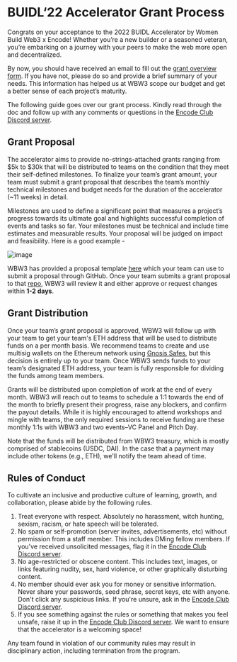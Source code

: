 # BUIDL‘22 Accelerator Grant Process
Congrats on your acceptance to the 2022 BUIDL Accelerator by Women Build Web3 x Encode! Whether you’re a new builder or a seasoned veteran, you’re embarking on a journey with your peers to make the web more open and decentralized.

By now, you should have received an email to fill out the [grant overview form](https://encodeclub.typeform.com/wbw3grant). If you have not, please do so and provide a brief summary of your needs. This information has helped us at WBW3 scope our budget and get a better sense of each project’s maturity.

The following guide goes over our grant process. Kindly read through the doc and follow up with any comments or questions in the [Encode Club Discord server](https://discord.com/channels/705799923014041651/1027167831760052254). 

## Grant Proposal
The accelerator aims to provide no-strings-attached grants ranging from $5k to $30k that will be distributed to teams on the condition that they meet their self-defined milestones. To finalize your team’s grant amount, your team must submit a grant proposal that describes the team’s monthly technical milestones and budget needs for the duration of the accelerator (~11 weeks) in detail.

Milestones are used to define a significant point that measures a project’s progress towards its ultimate goal and highlights successful completion of events and tasks so far. Your milestones must be technical and include time estimates and measurable results. Your proposal will be judged on impact and feasibility. Here is a good example -

![image](https://user-images.githubusercontent.com/15064710/196845700-5f0fcb25-5570-42a7-85f1-2da48c5aa1b5.png)


WBW3 has provided a proposal template [here](https://github.com/womenbuildweb3/grants/issues/new/choose) which your team can use to submit a proposal through GitHub. Once your team submits a grant proposal to that [repo](https://github.com/womenbuildweb3/grants/issues/new/choose), WBW3 will review it and either approve or request changes within **1-2 days**.

## Grant Distribution
Once your team’s grant proposal is approved, WBW3 will follow up with your team to get your team's ETH address that will be used to distribute funds on a per month basis. We recommend teams to create and use multisig wallets on the Ethereum network using [Gnosis Safes](https://gnosis-safe.io/), but this decision is entirely up to your team. Once WBW3 sends funds to your team’s designated ETH address, your team is fully responsible for dividing the funds among team members.

Grants will be distributed upon completion of work at the end of every month. WBW3 will reach out to teams to schedule a 1:1 towards the end of the month to briefly present their progress, raise any blockers, and confirm the payout details. While it is highly encouraged to attend workshops and mingle with teams, the only required sessions to receive funding are these monthly 1:1s with WBW3 and two events–VC Panel and Pitch Day.

Note that the funds will be distributed from WBW3 treasury, which is mostly comprised of stablecoins (USDC, DAI). In the case that a payment may include other tokens (e.g., ETH), we'll notify the team ahead of time.

## Rules of Conduct
To cultivate an inclusive and productive culture of learning, growth, and collaboration, please abide by the following rules.
1. Treat everyone with respect. Absolutely no harassment, witch hunting, sexism, racism, or hate speech will be tolerated.
2. No spam or self-promotion (server invites, advertisements, etc) without permission from a staff member. This includes DMing fellow members. If you've received unsolicited messages, flag it in the [Encode Club Discord server](https://discord.com/channels/705799923014041651/1027167831760052254).
3. No age-restricted or obscene content. This includes text, images, or links featuring nudity, sex, hard violence, or other graphically disturbing content.
4. No member should ever ask you for money or sensitive information. Never share your passwords, seed phrase, secret keys, etc with anyone. Don't click any suspicious links. If you're unsure, ask in the [Encode Club Discord server](https://discord.com/channels/705799923014041651/1027167831760052254).
5. If you see something against the rules or something that makes you feel unsafe, raise it up in the [Encode Club Discord server](https://discord.com/channels/705799923014041651/1027167831760052254). We want to ensure that the accelerator is a welcoming space!

Any team found in violation of our community rules may result in disciplinary action, including termination from the program.
